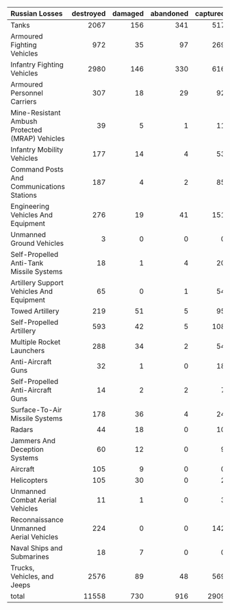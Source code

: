 | Russian Losses                                   |   destroyed |   damaged |   abandoned |   captured |   total |
|:-------------------------------------------------|------------:|----------:|------------:|-----------:|--------:|
| Tanks                                            |        2067 |       156 |         341 |        517 |    3081 |
| Armoured Fighting Vehicles                       |         972 |        35 |          97 |        269 |    1373 |
| Infantry Fighting Vehicles                       |        2980 |       146 |         330 |        616 |    4072 |
| Armoured Personnel Carriers                      |         307 |        18 |          29 |         92 |     446 |
| Mine-Resistant Ambush Protected  (MRAP) Vehicles |          39 |         5 |           1 |         11 |      56 |
| Infantry Mobility Vehicles                       |         177 |        14 |           4 |         53 |     248 |
| Command Posts And Communications Stations        |         187 |         4 |           2 |         85 |     278 |
| Engineering Vehicles And Equipment               |         276 |        19 |          41 |        151 |     487 |
| Unmanned Ground Vehicles                         |           3 |         0 |           0 |          0 |       3 |
| Self-Propelled Anti-Tank Missile Systems         |          18 |         1 |           4 |         20 |      43 |
| Artillery Support Vehicles And Equipment         |          65 |         0 |           1 |         54 |     120 |
| Towed Artillery                                  |         219 |        51 |           5 |         95 |     370 |
| Self-Propelled Artillery                         |         593 |        42 |           5 |        108 |     748 |
| Multiple Rocket Launchers                        |         288 |        34 |           2 |         54 |     378 |
| Anti-Aircraft Guns                               |          32 |         1 |           0 |         18 |      51 |
| Self-Propelled Anti-Aircraft Guns                |          14 |         2 |           2 |          7 |      25 |
| Surface-To-Air Missile Systems                   |         178 |        36 |           4 |         24 |     242 |
| Radars                                           |          44 |        18 |           0 |         10 |      72 |
| Jammers And Deception Systems                    |          60 |        12 |           0 |          9 |      81 |
| Aircraft                                         |         105 |         9 |           0 |          0 |     114 |
| Helicopters                                      |         105 |        30 |           0 |          2 |     137 |
| Unmanned Combat Aerial Vehicles                  |          11 |         1 |           0 |          3 |      15 |
| Reconnaissance Unmanned Aerial Vehicles          |         224 |         0 |           0 |        142 |     366 |
| Naval Ships and Submarines                       |          18 |         7 |           0 |          0 |      25 |
| Trucks, Vehicles, and Jeeps                      |        2576 |        89 |          48 |        569 |    3282 |
| total                                            |       11558 |       730 |         916 |       2909 |   16113 |
